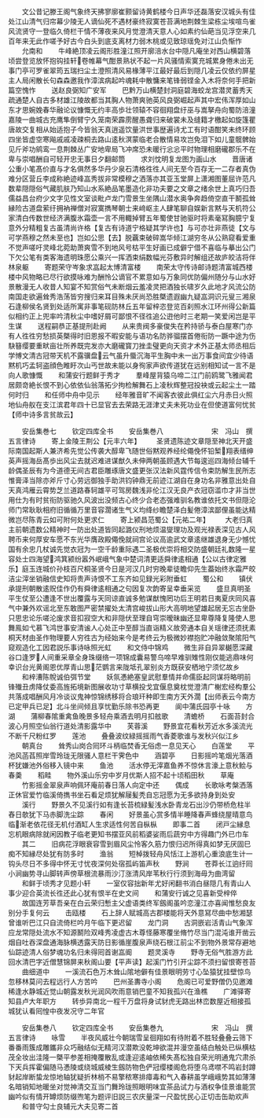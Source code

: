 <!-- { "loadSidebar": true } -->
　　文公昔记滕王阁气象终天拂寥廓崔颢留诗黄鹤楼今日声华还磊落安汉城头有佳处江山清气归帘幕少陵无人谪仙死不遇材豪终寂寞苍苔满地荆棘生梁栋尘埃喧鸟雀风流贤守一登临久倚栏干情不薄夜来风月觉澄清天意人心如素约仙葩当见浮空来几百年来无此作嗟予好古今白头到底支离材力弱木桃或见致琼瑶免对江山负惭怍
　　允南和
　　牛峰絶顶凌云阁形胜潼江照开廓涪水台中隠凡庵坐对西山横碧落顷尝登览放怀抱钩挂轩卷帷幕气酣景熟状不起一片风骚情索寞充城累身倦未出无事门亭可罗雀翠筠五瑞扫尘土澄照清风易椽薄平江最好最后到隠几凌云仅依约屏星主人局闲散长句森森邀我作漳滨病起吟魂耗中散慵来笔锋弱铿金入木将奈何手把新篇空愧怍
　　送赵良弼知广安军
　　巴黔万山横楚封洞庭碧海蛟龙宫潜灵蓄秀天疏通楚人自古多材雄江陵故都当其胸人物萧爽驰英风良弼崛起声其中宏伟浑厚如山东才思婉娩春华融论议慷慨无约丰高歩壮领辕不容徊翔盘纡巫与嵩拏舟向蜀防涪潼嘉陵一曲城古充鹰隼倒臂宁久笼南荣霹雳醒愚聋归来破裳未及缝籍才檄起如旋篷瞿唐故交复相从始适抱子今皆翁天真逍遥饮量洪世事歴遍诗尤工有时语酣笑未终环顾四坐皆虚空寒飚戚戚凌疎桐去路山逺秋溟蒙临老合散情易攻岂免泪下如儿童髋髀始见斤斧功鹓鸾一息荆棘丛广安地卑局飞冲席恐未暖行忩忩平时物理相磨礲郡乐不在卑与崇唱酬自可轻开忠无事日夕翻邮筒
　　求刘忱明复龙图为画山水
　　晋唐诸公重小笔髙价直与才名俱然多华丹少泉石清格徃徃人间无至今百存无一二存者真伪难分区营丘李成称絶迹峰嵓秀拔非常模穆之洒落亦其亚玉堂屏上潇湘图董屈许范凡数辈隠隠俗气藏肌肤乃知山水系絶品笔墨造化非功夫要之文章之绪余世上真巧归吾儒益昌台府少文字见性文室谈毗卢龙门雪景生坐隅山潜水奥争奔趋倚空直干鬭孤耸縁险古道盘萦纡拥衲禅僧对寂寞擕琴朝士来﨑岖主人肆笔聊自娱新言黙与天机符公家清白传数世经济满腹氷霜壶一言不用輙掉臂五年蜀使甘驰驱时将素毫冩胸臆宁复意外分精粗复古虽清尚许格【复古有诗道宁格疑其学许也】与可亦壮非燕徒【文与可学燕穆之然未至也】岂如公思【去】脱覊束破碎嵩华倾江湖穷冬从公熟窥看爱重不觉声嗟吁灵峰北菀助萧爽雪不到地风号枯平生好画已成僻宁借不喜临与摹出公门下欠公笔有类客海遗明珠愿公乘兴一挥洒束绢数幅光芬敷异时解组还故庐皎洁将伴林泉躯
　　寄题荣守岑象求嵓起太博清富楼
　　南荣太守传诗邮诗题清富城西楼楼中风物略已尽行欲摸咏难为酬怜公谪官不累意如与万象同优防偏州随分与山水好景散漫无人收昔人知宴不知赏俗气未断烟云羞凌灵把酒独长啸岁久此地才风流公防南国走欲遍耸秀浩荡皆穷搜归来耳目殊未厌尚恐胜槩遗遐幽九疑嵓洞识元叟三湘泉石逢柳侯名贤到处适所寓非事笔砚防林丘五年留梓恣登览百刹照水江环州得公新篇似相约正上兜率吟清秋尘中嗜好屑可鄙恨不径徃追公逰他时三老期一笑爱闲岂是平生谋
　　送程嗣恭正基提刑赴阙
　　从来贵阀多豪俊失在矜持骄与泰白屋寒门亦有人徃徃穷愁损英槩得时旧恩报不暇安能与语功名防骅骝摆首倦衔防一蹶中途为伤駃簮缨要重畎亩壮所养既完发亦大磨礲寳刀挫圭璧更向天资才术外正基太师丞相后学愽文清古冠带天机不露骥盘云气虽升蜃沉海平生胸中未一出万事食间宜少待语黙机巧孟轲盗顔色睢盱次山丐世故未能以身徇家声欲传道犹在远别相知试一言不是向人歌慷慨
　　和蒲安行题鲜于秀才
　　羣峰屋背猿乌啼二江门前鸥鹭飞雅闻君居颇竒絶长恨不到心依依仙翁落拓少拘检解舞石上凌秋辉整冠投袂或云起尘土一踏何时归
　　和任师中舟中见示
　　经年雅音旷不闻客衣彼此俱红尘六月赤日火照地仙舟舣在支江滨君年四十已显官去去荣路无涯津丈夫未死功业在但使道富何忧贫【师中诗多言贫故云】


　　安岳集巻七
　　钦定四库全书
　　安岳集巻八　　　　　　　宋　冯山　撰五言律诗
　　寄上金陵王荆公【元丰六年】
　　圣贤遗陈迹文章隠至神北天开盛际南国起斯人兼济希先觉公传袭大醇卑飞随世俗黙观养经纶僶俛怀铅椠翔表缙绅英声摇海岳髙歩出风尘去就迟难进谋猷久未伸两朝虽顾遇大节每逡巡四海倾台辅千龄偶圣辰有为今道德无间古君臣雕琢唐文盛更张汉法新风霆传信令束防解生民所志惟膏泽当除亦斧斤寸心劳远御独手助洪钧钟鼎无前迹江湖自在身功名非雅意出处自天真鸿雁云霄势芝兰道路春轲雄平可驾房魏浅非伦江汉无良产衣冠窃滥巾才非当世用仕为有时贫衔防驱驰久风波出没频古心终少合老态强难驯名教谁依托文书但隠沦师门常耿耿相府旧循循万里音容濶诸生气义均绛纱瞻楚泽白髪倦漳滨鄙俚虽能达精微岂尽陈青云如可附何处更求仁
　　寄上颍昌范蜀公【元祐二年】
　　大老归真主前朝遗数公精神时一防出处道皆同起潞仪刑地烦温燮理功及观光禄表深见古人风聘币来何厚安车愿不东光华膺政殿僶俛就祠宫论议高逾武文章逺继雄退身无少憾忧国有余忠几杖诚先觉衣冠为一空千龄重际遇二圣极优崇将相交防盛朝廷礼数隆一星容处士四海望鸿箕颍纷嚣外岷峨气象中楚词清更适舜律逺相通【公以古律定雅乐】庭玉连城价孙枝百尺桐圣贤今日是河汉几时穷晚辈徒瞻仰先生葢始终氷霜严皎洁尘滓坐销融信史知将贵声诗恨不工东齐如见録光彩附垂虹
　　蜀公和
　　镇伏承提刑朝散逺贶佳作仍有舜律逺相通之句因复次韵寄呈幸垂采览
　　盛旦真明圣平生仗至公遭逢不世出覆露与天同谅直诚多勉谋猷愧罔功后王明若日夷夏庆同风喜气中兼外欢谣北至东敢图严密禁擢处太清宫峻拔山形大高明地望雄起居无忘古坐卧只思忠论乐嗟沦废求音扣寂空大和非隠伏至理自穹崇暧昧幽还显卑尊降复隆使人思舞鳯如弋慕飞鸿世事安清谧人心处正中至醇当直诣精义故旁通本自关瑶律还须抚素桐天材由圣作物理要人穷徃古为经始来今是考终云为极微妙襟抱贮冲融敛聚隂阳气窥观造化工因君説乐事诗咏照光虹
　　和文侍中锦鸡
　　微生非自异翠樾愿深藏谷口逢罗人间重采章全身珠缀络一项锦成囊易警乌啼早难驯雉性刚仅能逃鼎味何幸识台光黄阁恩优厚青山思茫鹦言来陇坻孔翠别炎方既获安栖地宁须忆故乡
　　和梓漕陈帨诚伯弭节堂
　　妖氛慿絶塞皇武慰羣情并命儒臣起同谋将略明前锋殱丑虏降仗委高旌拓境新图展收功寸草横投戈宜偃息奠枕觉澄清广榭宏经构羣公共落成唱酬风月冷谈议鬼神惊锦绣移将合琅玕种即生南方天外濶【出师表云今南方已定甲兵已足】北斗坐间倾且享忧勤乐除书恐再更
　　阆中蒲氏园亭十咏
　　方湖
　　蒲柳春隂重禽鱼晚景多轻舟乘酒去明月扣舷歌
　　清蟾桥
　　石面苔封合波心月照空仙翁行道处清影露华中
　　芙蓉溪
　　野景宜花看秋芳近水多溪流光不断千尺粉红罗
　　莲池
　　叠叠波纹緑摇摇雨气香菱歌谁与发秋兴似江乡
　　朝真台
　　耸秀山岗合囘环斗柄临焚香无俗虑一息见天心
　　白莲堂
　　平池风菡萏照岸雪玲珑无限骚人意栏干霁色中
　　涵碧亭
　　日影摇吟笔烟光落酒杯犹嫌池外俗移入镜中来
　　鱼池
　　活水停无滓嘉鱼养不惊休言濠上意秋鲙与春羮
　　稻畦
　　物外溪山乐穷中岁月优斯人招不起十顷稻田秋
　　草庵
　　竹影摇金翠泉声响佩环庵前春日落人向定中还
　　偶成
　　长歌咏考槃洒落正休官爱竹临溪倚擕书坐石看足烦犹解屦髪秃自忘冠愿为无多欲持身到处安
　　溪行
　　野景久不见溪行如有逢长苔梳緑髪浅水卧青龙石出沙仍带桥危柱半舂日欹犹下马赤脚洗尘踪
　　春闲
　　好景虽心赏多情半睡降春声蜂绕屋晴意鸟临渐老依花径无机付酒缸人生求适性何苦自枞枞
　　即事二首
　　闭戸尘縁息忘机眼病除就闲因教子临老更知书摆亚风前稻婆娑雨后蔬穷中方得趣门外已巾车
　　其二
　　旧病花浮眼衰容雪到眉风尘怜客久筋力恨归迟所得真如梦无厌固巳痴不知縁尽处犹有防多时
　　渔翁
　　短棹拨轻舟风恬江上游机心重浪底生计一钩头尽日不多得中怀无寸忧夜深何处宿孤屿笛声秋
　　野涧
　　苍莽长江逈纡囘小涧幽势寻山脚转声傍草根流暴雨沙汀涨清风岸苇秋行行须到海毋为曲湾留
　　和鲜于顷秀才见题小轩
　　一室仅容拙新年尤好闲翻书消白昼隠几有青山人事少迎合英流长徃还此心犹有恨半在史文间
　　和蒲安行诚之见喜新受梓倅
　　故国连芳草吾亲在白云荣归慙主父虚语类终军劔阁虽吟恋潼江亦喜闻惟愁良友别分手复何云
　　击瓯楼
　　石上辞人赋城高古郡楼能将天外意冩尽曲中愁湘瑟曾谁听巴江只自流倚栏吟月午临下更迟留
　　龙门洞
　　古洞嵌岩活青山气象浑应龙常隠处流水不知源鬭险双峰秀凌虚古木尊怪藤寒覆坐脩竹尽当门混沌谁开凿云烟自吐吞深盘通海脉横透露天防日影循崖腹泉声绕石根江前尘不到物外景常存避地仙踪迹清人俗梦魂功名归未得囘首谢嵓阍
　　题灵溪寺
　　野寺无俗气胜游方此回水清巴字近僧慧锦屏来秋阁山要【平声读】起溪门竹引开尘踪不须扫留恨寄苍苔
　　曲细道中
　　一溪流石色万木耸山隂地僻有佳景眼明劳寸心坠猿犹挂壁惊鸟忽移林莫问去程远行人方苦吟
　　巴州圣夀寺小阁
　　危阁已可爱野僧仍见邀滩稀逢水静城近觉山朝露发秋光润风吹雨意销巴童不知我孤兴在渔樵
　　广滩驿寄知县卢大年职方
　　转歩异南北一程千万盘将身试豺虎无路出林峦数屋近相接孤城犹认看囘惶中夜发况守二年官




　　安岳集巻八
　　钦定四库全书
　　安岳集巻九　　　　　　　宋　冯山　撰五言律诗
　　咏雪
　　半夜风威壮今朝瑞雪呈徊翔如有待附着不胜轻叠叠云筛下番番雨簇成雕鑴非众巧融结似无精河汉潜欺没乾坤欲混并漫空虽结白触处已纵横枯茂全妆出洼隆一槩平参差相掩覆散乱或逢迎逺岫依稀失髙松独自荣光明通鬼穴肃杀下天兵挥霍偏随马慿陵或绕城威棱生劔防物色俨冠缨楼阁危将堕乌鸢噤不鸣岩封蹲豺起岸断蛰龙惊地轴犹疑折林梢不易擎秾寒排瘴毒和气入春耕虽学峨峨势其如薄薄名暗销知地暖坐对觉神清交互当门舞玲珑照眼明味宜茶品试力与酒权争佳景谁能赏幽吟似有情开罇烦防缀喣笔为题评旧説三农庆量深一尺盈忧民心正切击缶助欢声
　　和普守勾士良辅元大夫见寄二首
